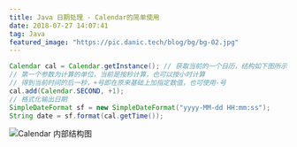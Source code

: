 ```yaml
---
title: Java 日期处理 - Calendar的简单使用
date: 2018-07-27 14:07:41
tag: Java
featured_image: "https://pic.danic.tech/blog/bg/bg-02.jpg"
---
```


```java
Calendar cal = Calendar.getInstance(); // 获取当前的一个日历，结构如下图所示
// 第一个参数为计算的单位，当前是按秒计算，也可以按小时计算
// 得到当前时间的后一秒，+号即在原来基础上加指定数值，也可使用-号
cal.add(Calendar.SECOND, +1); 
// 格式化输出日期
SimpleDateFormat sf = new SimpleDateFormat("yyyy-MM-dd HH:mm:ss");
String date = sf.format(cal.getTime());
```

<!-- more -->

![Calendar 内部结构图](http://pic.danic.tech/Calendar-simple-tips/img1.png)

